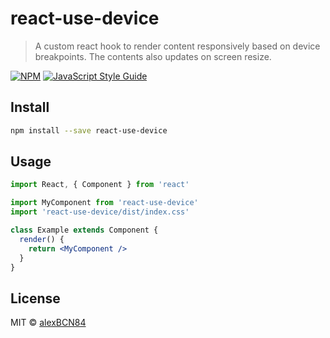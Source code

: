 # react-use-device

> A custom react hook to render content responsively based on device breakpoints. The contents also updates on screen resize.

[![NPM](https://img.shields.io/npm/v/react-use-device.svg)](https://www.npmjs.com/package/react-use-device) [![JavaScript Style Guide](https://img.shields.io/badge/code_style-standard-brightgreen.svg)](https://standardjs.com)

## Install

```bash
npm install --save react-use-device
```

## Usage

```jsx
import React, { Component } from 'react'

import MyComponent from 'react-use-device'
import 'react-use-device/dist/index.css'

class Example extends Component {
  render() {
    return <MyComponent />
  }
}
```

## License

MIT © [alexBCN84](https://github.com/alexBCN84)
